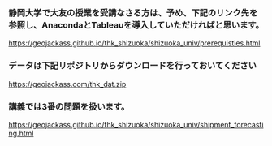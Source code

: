 ### 静岡大学で大友の授業を受講なさる方は、予め、下記のリンク先を参照し、AnacondaとTableauを導入していただければと思います。

https://geojackass.github.io/thk_shizuoka/shizuoka_univ/prerequisties.html

### データは下記リポジトリからダウンロードを行っておいてください
https://geojackass.com/thk_dat.zip

### 講義では3番の問題を扱います。
https://geojackass.github.io/thk_shizuoka/shizuoka_univ/shipment_forecasting.html
